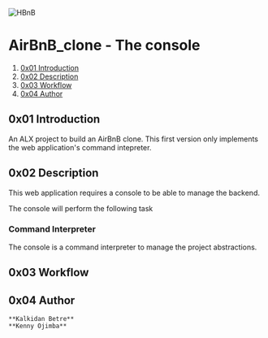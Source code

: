 ![HBnB](https://camo.githubusercontent.com/a8cd2eef2325c425519095dc2501111e630a77eddb454938c527cb82ea9c3aeb/68747470733a2f2f73332e616d617a6f6e6177732e636f6d2f696e7472616e65742d70726f6a656374732d66696c65732f686f6c626572746f6e7363686f6f6c2d6869676865722d6c6576656c5f70726f6772616d6d696e672b2f3236332f4842544e2d68626e622d46696e616c2e706e67)

# AirBnB_clone - The console
1. [0x01 Introduction](#0x01-Introduction)
2. [0x02 Description](#0x02-Description)
3. [0x03 Workflow](#0x03-Workflow)
4. [0x04 Author](#0x04-Authors)

## 0x01 Introduction
An ALX project to build an AirBnB clone.
This first version only implements the web application's command intepreter.

## 0x02 Description
This web application requires a console to be able to manage the backend.

The console will perform the following task
### Command Interpreter
The console is a command interpreter to manage the project abstractions.

## 0x03 Workflow

## 0x04 Author
	**Kalkidan Betre**
	**Kenny Ojimba**
